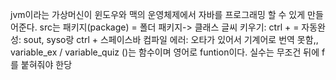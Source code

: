 jvm이라는 가상머신이 윈도우와 맥의 운영체제에서 자바를 프로그래밍 할 수 있게 만들어준다.
src는 패키지(package) = 폴더
패키지-> 클래스
글씨 키우기: ctrl + =
자동완성: sout, syso랑 ctrl + 스페이스바
컴파일 에러: 오타가 있어서 기계어로 번역 못함,,
variable_ex / variable_quiz
()는 함수이며 영어로 funtion이다.
실수는 무조건 뒤에 f를 붙혀줘야 한당

